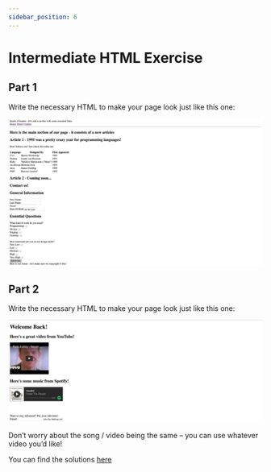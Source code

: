 ```yaml
---
sidebar_position: 6
---
```


# Intermediate HTML Exercise

## Part 1

Write the necessary HTML to make your page look just like this one:

![html_mock1](../../static/img/html_mock1.png.webp)

## Part 2

Write the necessary HTML to make your page look just like this one:

![hrml_mock2](../../static/img/html_mock2.png.webp)

Don’t worry about the song / video being the same – you can use whatever video you’d like!

You can find the solutions [here](https://github.com/Codust-SIR/Codust-Tutorial/tree/main/solutions/intermediate_html)
